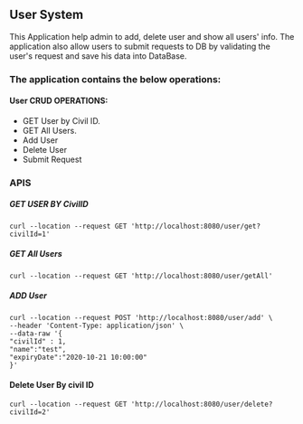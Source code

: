 ## User System
This Application help admin to add, delete user and show all users' info.
The application also allow users to submit requests to DB by validating 
the user's request and save his data into DataBase.

### The application contains the below operations:
#### User CRUD OPERATIONS:
- GET User by Civil ID.
- GET All Users.
- Add User
- Delete User
- Submit Request

### APIS

##### GET USER BY CivilID
````
curl --location --request GET 'http://localhost:8080/user/get?civilId=1'
````
##### GET All Users

````
curl --location --request GET 'http://localhost:8080/user/getAll'
````


##### ADD User
````
curl --location --request POST 'http://localhost:8080/user/add' \
--header 'Content-Type: application/json' \
--data-raw '{
"civilId" : 1,
"name":"test",
"expiryDate":"2020-10-21 10:00:00"
}'
````

#### Delete User By civil ID

```
curl --location --request GET 'http://localhost:8080/user/delete?civilId=2'
```

